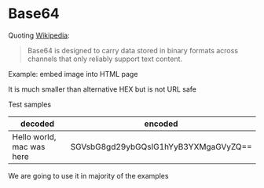 # Base64

Quoting [Wikipedia](https://en.wikipedia.org/wiki/Base64):

> Base64 is designed to carry data stored in binary formats across channels that only reliably support text content.

Example: embed image into HTML page

It is much smaller than alternative HEX but is not URL safe

Test samples

| decoded                   | encoded                              |
| ------------------------- | ------------------------------------ |
| Hello world, mac was here | SGVsbG8gd29ybGQsIG1hYyB3YXMgaGVyZQ== |

We are going to use it in majority of the examples
